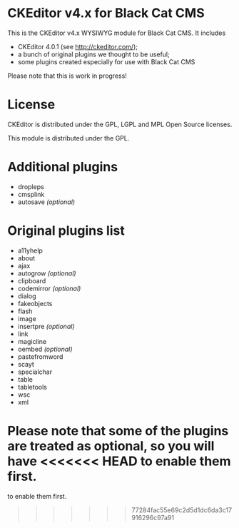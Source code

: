 CKEditor v4.x for Black Cat CMS
===============================

This is the CKEditor v4.x WYSIWYG module for Black Cat CMS. It
includes

* CKEditor 4.0.1 (see http://ckeditor.com/);
* a bunch of original plugins we thought to be useful;
* some plugins created especially for use with Black Cat CMS

Please note that this is work in progress!

# License

CKEditor is distributed under the GPL, LGPL and MPL Open Source licenses.

This module is distributed under the GPL.

# Additional plugins

* dropleps
* cmsplink
* autosave _(optional)_

# Original plugins list

* a11yhelp
* about
* ajax
* autogrow _(optional)_
* clipboard
* codemirror _(optional)_
* dialog
* fakeobjects
* flash
* image
* insertpre _(optional)_
* link
* magicline
* oembed _(optional)_
* pastefromword
* scayt
* specialchar
* table
* tabletools
* wsc
* xml

Please note that some of the plugins are treated as optional, so you will have
<<<<<<< HEAD
to enable them first.
=======
to enable them first.
>>>>>>> 77284fac55e69c2d5d1dc6da3c17916296c97a91
